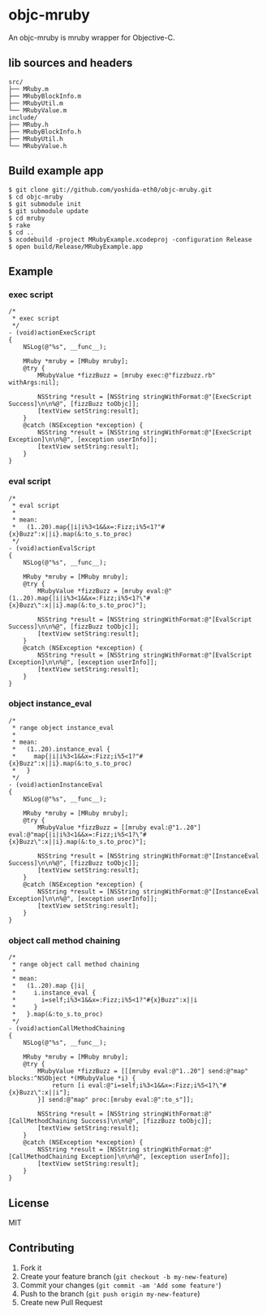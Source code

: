 # objc-mruby

An objc-mruby is mruby wrapper for Objective-C.

## lib sources and headers

    src/
    ├── MRuby.m
    ├── MRubyBlockInfo.m
    ├── MRubyUtil.m
    └── MRubyValue.m
    include/
    ├── MRuby.h
    ├── MRubyBlockInfo.h
    ├── MRubyUtil.h
    └── MRubyValue.h

## Build example app

    $ git clone git://github.com/yoshida-eth0/objc-mruby.git
    $ cd objc-mruby
    $ git submodule init
    $ git submodule update
    $ cd mruby
    $ rake
    $ cd ..
    $ xcodebuild -project MRubyExample.xcodeproj -configuration Release
    $ open build/Release/MRubyExample.app

## Example

### exec script

    /*
     * exec script
     */
    - (void)actionExecScript
    {
        NSLog(@"%s", __func__);
    
        MRuby *mruby = [MRuby mruby];
        @try {
            MRubyValue *fizzBuzz = [mruby exec:@"fizzbuzz.rb" withArgs:nil];
        
            NSString *result = [NSString stringWithFormat:@"[ExecScript Success]\n\n%@", [fizzBuzz toObjc]];
            [textView setString:result];
        }
        @catch (NSException *exception) {
            NSString *result = [NSString stringWithFormat:@"[ExecScript Exception]\n\n%@", [exception userInfo]];
            [textView setString:result];
        }
    }

### eval script

    /*
     * eval script
     *
     * mean:
     *   (1..20).map{|i|i%3<1&&x=:Fizz;i%5<1?"#{x}Buzz":x||i}.map(&:to_s.to_proc)
     */
    - (void)actionEvalScript
    {
        NSLog(@"%s", __func__);
    
        MRuby *mruby = [MRuby mruby];
        @try {
            MRubyValue *fizzBuzz = [mruby eval:@"(1..20).map{|i|i%3<1&&x=:Fizz;i%5<1?\"#{x}Buzz\":x||i}.map(&:to_s.to_proc)"];
    
            NSString *result = [NSString stringWithFormat:@"[EvalScript Success]\n\n%@", [fizzBuzz toObjc]];
            [textView setString:result];
        }
        @catch (NSException *exception) {
            NSString *result = [NSString stringWithFormat:@"[EvalScript Exception]\n\n%@", [exception userInfo]];
            [textView setString:result];
        }
    }

### object instance_eval

    /*
     * range object instance_eval
     *
     * mean:
     *   (1..20).instance_eval {
     *     map{|i|i%3<1&&x=:Fizz;i%5<1?"#{x}Buzz":x||i}.map(&:to_s.to_proc)
     *   }
     */
    - (void)actionInstanceEval
    {
        NSLog(@"%s", __func__);
    
        MRuby *mruby = [MRuby mruby];
        @try {
            MRubyValue *fizzBuzz = [[mruby eval:@"1..20"] eval:@"map{|i|i%3<1&&x=:Fizz;i%5<1?\"#{x}Buzz\":x||i}.map(&:to_s.to_proc)"];
    
            NSString *result = [NSString stringWithFormat:@"[InstanceEval Success]\n\n%@", [fizzBuzz toObjc]];
            [textView setString:result];
        }
        @catch (NSException *exception) {
            NSString *result = [NSString stringWithFormat:@"[InstanceEval Exception]\n\n%@", [exception userInfo]];
            [textView setString:result];
        }
    }

### object call method chaining

    /*
     * range object call method chaining
     *
     * mean:
     *   (1..20).map {|i|
     *     i.instance_eval {
     *       i=self;i%3<1&&x=:Fizz;i%5<1?"#{x}Buzz":x||i
     *     }
     *   }.map(&:to_s.to_proc)
     */
    - (void)actionCallMethodChaining
    {
        NSLog(@"%s", __func__);
 
        MRuby *mruby = [MRuby mruby];
        @try {
            MRubyValue *fizzBuzz = [[[mruby eval:@"1..20"] send:@"map" blocks:^NSObject *(MRubyValue *i) {
                return [i eval:@"i=self;i%3<1&&x=:Fizz;i%5<1?\"#{x}Buzz\":x||i"];
            }] send:@"map" proc:[mruby eval:@":to_s"]];
 
            NSString *result = [NSString stringWithFormat:@"[CallMethodChaining Success]\n\n%@", [fizzBuzz toObjc]];
            [textView setString:result];
        }
        @catch (NSException *exception) {
            NSString *result = [NSString stringWithFormat:@"[CallMethodChaining Exception]\n\n%@", [exception userInfo]];
            [textView setString:result];
        }
    }

## License

MIT

## Contributing

1. Fork it
2. Create your feature branch (`git checkout -b my-new-feature`)
3. Commit your changes (`git commit -am 'Add some feature'`)
4. Push to the branch (`git push origin my-new-feature`)
5. Create new Pull Request
